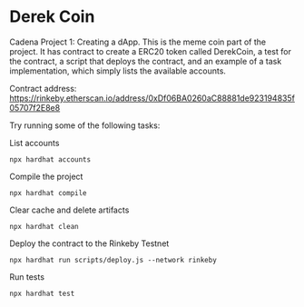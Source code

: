 # Derek Coin

Cadena Project 1: Creating a dApp. This is the meme coin part of the project. It has contract to create a ERC20 token called DerekCoin, a test for the contract, a script that deploys the contract, and an example of a task implementation, which simply lists the available accounts.

Contract address: https://rinkeby.etherscan.io/address/0xDf06BA0260aC88881de923194835f05707f2E8e8

Try running some of the following tasks:

List accounts
```shell
npx hardhat accounts
```

Compile the project
```shell
npx hardhat compile
```

Clear cache and delete artifacts
```shell
npx hardhat clean
```

Deploy the contract to the Rinkeby Testnet
```shell
npx hardhat run scripts/deploy.js --network rinkeby
```

Run tests
```shell
npx hardhat test
```
